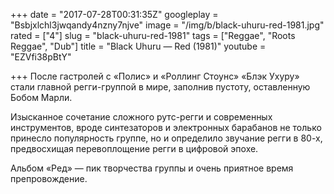 +++
date = "2017-07-28T00:31:35Z"
googleplay = "Bsbjxlchl3jwqandy4nzny7njve"
image = "/img/b/black-uhuru-red-1981.jpg"
rated = ["4"]
slug = "black-uhuru-red-1981"
tags = ["Reggae", "Roots Reggae", "Dub"]
title = "Black Uhuru — Red (1981)"
youtube = "EZVfi38pBtY"

+++
После гастролей с&nbsp;&laquo;Полис&raquo; и&nbsp;&laquo;Роллинг Стоунс&raquo; &laquo;Блэк Ухуру&raquo; стали главной регги-группой в&nbsp;мире, заполнив пустоту, оставленную Бобом Марли. 

Изысканное сочетание сложного рутс-регги и&nbsp;современных инструментов, вроде синтезаторов и&nbsp;электронных барабанов не&nbsp;только принесло популярность группе, но&nbsp;и&nbsp;определило звучание регги в&nbsp;80-х, предвосхищая перевоплощение регги в&nbsp;цифровой эпохе.

Альбом &laquo;Ред&raquo;&nbsp;&mdash; пик творчества группы и&nbsp;очень приятное время препровождение.